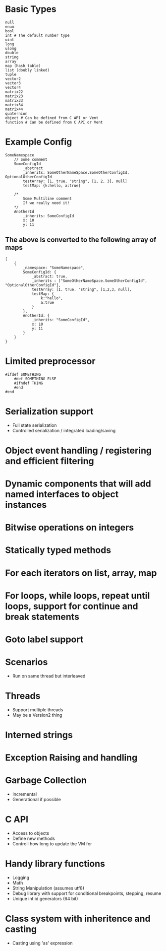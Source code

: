 # Basic Types

    null
    enum
    bool
    int # The default number type
    uint
    long
    ulong
    double
    string
    array
    map (hash table)
    list (doubly linked)
    tuple
    vector2
    vector3
    vector4
    matrix22
    matrix23
    matrix33
    matrix34
    matrix44
    quaternion
    object # Can be defined from C API or Vent
    function # Can be defined from C API or Vent


# Example Config

    SomeNamespace
        // Some comment
        SomeConfigId
            _abstract
            _inherits: SomeOtherNameSpace.SomeOtherConfigId, OptionalOtherConfigId
            testArray: [1, true, "string", [1, 2, 3], null]
            testMap: {k:hello, a:true}
        
        /*
            Some Multiline comment
            If we really need it!
        */
        AnotherId
            _inherits: SomeConfigId
            x: 10
            y: 11


## The above is converted to the following array of maps
    [
        {
            _namespace: "SomeNamespace",
            SomeConfigId: {
                _abstract: true,
                _inherits : ["SomeOtherNameSpace.SomeOtherConfigId", "OptionalOtherConfigId"],
                testArray: [1. true. "string", [1,2,3, null],
                testMap: {
                    k:"hello",
                    a:true
                }
            },
            AnotherId: {
                _inherits: "SomeConfigId",
                x: 10
                y: 11        
            }
        }
    }

# Limited preprocessor
    #ifdef SOMETHING
        #def SOMETHING ELSE
        #ifndef THING
        #end
    #end
    
# Serialization support
- Full state serialization
- Controlled serialization / integrated loading/saving

# Object event handling / registering and efficient filtering

# Dynamic components that will add named interfaces to object instances

# Bitwise operations on integers

# Statically typed methods

# For each iterators on list, array, map

# For loops, while loops, repeat until loops, support for continue and break statements

# Goto label support

# Scenarios
- Run on same thread but interleaved

# Threads
- Support multiple threads
- May be a Version2 thing 

# Interned strings

# Exception Raising and handling

# Garbage Collection
- Incremental
- Generational if possible

# C API
- Access to objects
- Define new methods
- Controll how long to update the VM for

# Handy library functions
- Logging
- Math
- String Manipulation (assumes utf8)
- Debug library with support for conditional breakpoints, stepping, resume
- Unique int id generators (64 bit)

# Class system with inheritence and casting
- Casting using 'as' expression
